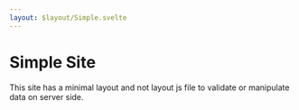 ```yaml
---
layout: $layout/Simple.svelte
---
```


# Simple Site

This site has a minimal layout and not layout js file to validate or manipulate data on server side.
